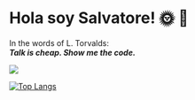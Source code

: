 # Hola soy Salvatore! :sun_with_face: :palm_tree:
In the words of L. Torvalds:\
__*Talk is cheap. Show me the code.*__

![](http://github-profile-summary-cards.vercel.app/api/cards/profile-details?username=Salvatore-tech&theme=moltack)

[![Top Langs](https://github-readme-stats.vercel.app/api/top-langs/?username=Salvatore-tech&layout=compact&theme=moltack)](https://github.com/Salvatore-tech/github-readme-stats)
